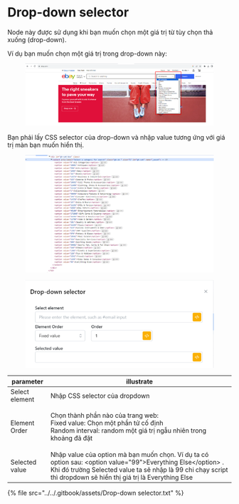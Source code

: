 # Drop-down selector

Node này được sử dụng khi bạn muốn chọn một giá trị từ tùy chọn thả xuống (drop-down).

Ví dụ bạn muốn chọn một giá trị trong drop-down này:

<figure><img src="../../.gitbook/assets/image (2) (1) (1) (1) (1) (1) (1) (1) (1) (1).png" alt=""><figcaption></figcaption></figure>

Bạn phải lấy CSS selector của drop-down và nhập value tương ứng với giá trị màn bạn muốn hiển thị.

<figure><img src="../../.gitbook/assets/image (1) (1) (1) (1) (1) (1) (1) (1) (1) (1) (1) (1) (1) (1) (1).png" alt=""><figcaption></figcaption></figure>

<figure><img src="../../.gitbook/assets/Drop-down selector.png" alt=""><figcaption></figcaption></figure>

| parameter      | illustrate                                                                                                                                                                                                                         |
| -------------- | ---------------------------------------------------------------------------------------------------------------------------------------------------------------------------------------------------------------------------------- |
| Select element | Nhập CSS selector của dropdown                                                                                                                                                                                                     |
| Element Order  | <p>Chọn thành phần nào của trang web:<br>Fixed value: Chọn một phần tử cố định<br>Random interval: random một giá trị ngẫu nhiên trong khoảng đã đặt</p>                                                                           |
| Selected value | Nhập value của option mà bạn muốn chọn. Ví dụ ta có option sau: \<option value="99">Everything Else\</option>  . Khi đó trường Selected value ta sẽ nhập là 99 chi chạy script thì dropdown sẽ hiển thị giá trị là Everything Else |

{% file src="../../.gitbook/assets/Drop-down selector.txt" %}
